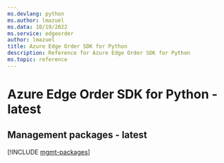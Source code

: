 ```yaml
---
ms.devlang: python
ms.author: lmazuel
ms.data: 10/19/2022
ms.service: edgeorder
author: lmazuel
title: Azure Edge Order SDK for Python
description: Reference for Azure Edge Order SDK for Python
ms.topic: reference
---
```

# Azure Edge Order SDK for Python - latest

## Management packages - latest
[!INCLUDE [mgmt-packages](edge-order-mgmt-index.md)]